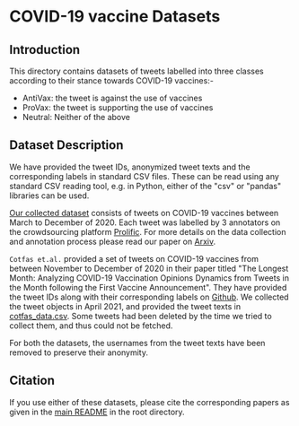 # COVID-19 vaccine Datasets

## Introduction
This directory contains datasets of tweets labelled into three classes according to their stance towards COVID-19 vaccines:- 
- AntiVax: the tweet is against the use of vaccines
- ProVax: the tweet is supporting the use of vaccines
- Neutral: Neither of the above


## Dataset Description
We have provided the tweet IDs, anonymized tweet texts and the corresponding labels in standard CSV files. These can be read using any standard CSV reading tool, e.g. in Python, either of the "csv" or "pandas" libraries can be used.

[Our collected dataset](our_data.csv) consists of tweets on COVID-19 vaccines between March to December of 2020. Each tweet was labelled by 3 annotators on the crowdsourcing platform [Prolific](https://prolific.co "Prolific"). 
For more details on the data collection and annotation process please read our paper on [Arxiv](https://arxiv.org "Paper on Arxiv").

`Cotfas et.al.` provided a set of tweets on COVID-19 vaccines from between November to December of 2020 in their paper titled "The Longest Month: Analyzing COVID-19 Vaccination Opinions Dynamics from Tweets in the Month following the First Vaccine Announcement". 
They have provided the tweet IDs along with their corresponding labels on [Github](https://github.com/liviucotfas/covid-19-vaccination-hesitancy "Cotfas Github repository").
We collected the tweet objects in April 2021, and provided the tweet texts in [cotfas_data.csv](cotfas_data.csv). Some tweets had been deleted by the time we tried to collect them, and thus could not be fetched.


For both the datasets, the usernames from the tweet texts have been removed to preserve their anonymity.


## Citation
If you use either of these datasets, please cite the corresponding papers as given in the [main README](/README.md) in the root directory.

